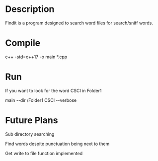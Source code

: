 # Description
Findit is a program designed to search word files for search/sniff words. 

# Compile
c++ -std=c++17 -o main *.cpp

# Run
If you want to look for the word CSCI in Folder1

main --dir /Folder1 CSCI --verbose

# Future Plans
Sub directory searching

Find words despite punctuation being next to them

Get write to file function implemented
